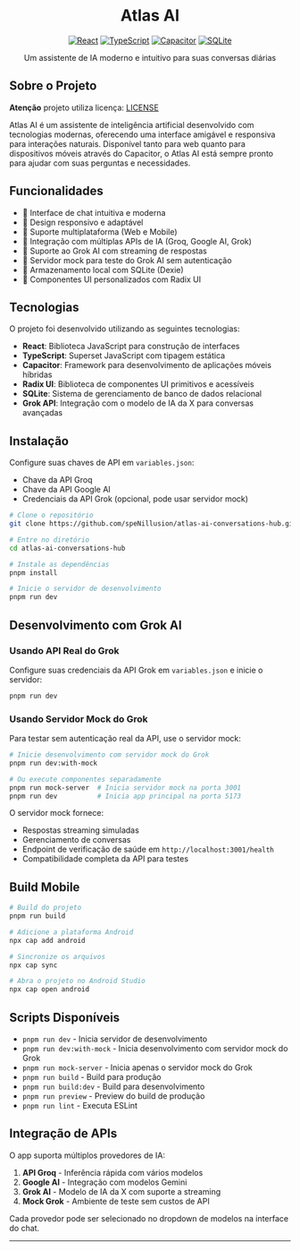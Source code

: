 <div align="center">

# Atlas AI 

[![React](https://img.shields.io/badge/React-20232A?style=for-the-badge&logo=react&logoColor=61DAFB)](https://reactjs.org/)
[![TypeScript](https://img.shields.io/badge/TypeScript-007ACC?style=for-the-badge&logo=typescript&logoColor=white)](https://www.typescriptlang.org/)
[![Capacitor](https://img.shields.io/badge/Capacitor-119EFF?style=for-the-badge&logo=Capacitor&logoColor=white)](https://capacitorjs.com/)
[![SQLite](https://img.shields.io/badge/SQLite-07405E?style=for-the-badge&logo=sqlite&logoColor=white)](https://www.sqlite.org/)

Um assistente de IA moderno e intuitivo para suas conversas diárias

</div>

## Sobre o Projeto

**Atenção** projeto utiliza licença: [LICENSE](./LICENSE)

Atlas AI é um assistente de inteligência artificial desenvolvido com tecnologias modernas, oferecendo uma interface amigável e responsiva para interações naturais. Disponível tanto para web quanto para dispositivos móveis através do Capacitor, o Atlas AI está sempre pronto para ajudar com suas perguntas e necessidades.

## Funcionalidades

- 💬 Interface de chat intuitiva e moderna  
- 🎨 Design responsivo e adaptável  
- 📱 Suporte multiplataforma (Web e Mobile)  
- 🔄 Integração com múltiplas APIs de IA (Groq, Google AI, Grok)  
- 🚀 Suporte ao Grok AI com streaming de respostas  
- 🧪 Servidor mock para teste do Grok AI sem autenticação  
- 💾 Armazenamento local com SQLite (Dexie)  
- 🎯 Componentes UI personalizados com Radix UI  

## Tecnologias

O projeto foi desenvolvido utilizando as seguintes tecnologias:

- **React**: Biblioteca JavaScript para construção de interfaces  
- **TypeScript**: Superset JavaScript com tipagem estática  
- **Capacitor**: Framework para desenvolvimento de aplicações móveis híbridas  
- **Radix UI**: Biblioteca de componentes UI primitivos e acessíveis  
- **SQLite**: Sistema de gerenciamento de banco de dados relacional  
- **Grok API**: Integração com o modelo de IA da X para conversas avançadas  

## Instalação

Configure suas chaves de API em `variables.json`:
- Chave da API Groq
- Chave da API Google AI
- Credenciais da API Grok (opcional, pode usar servidor mock)

```bash
# Clone o repositório
git clone https://github.com/speNillusion/atlas-ai-conversations-hub.git

# Entre no diretório
cd atlas-ai-conversations-hub

# Instale as dependências
pnpm install

# Inicie o servidor de desenvolvimento
pnpm run dev
```

## Desenvolvimento com Grok AI

### Usando API Real do Grok
Configure suas credenciais da API Grok em `variables.json` e inicie o servidor:

```bash
pnpm run dev
```

### Usando Servidor Mock do Grok
Para testar sem autenticação real da API, use o servidor mock:

```bash
# Inicie desenvolvimento com servidor mock do Grok
pnpm run dev:with-mock

# Ou execute componentes separadamente
pnpm run mock-server  # Inicia servidor mock na porta 3001
pnpm run dev          # Inicia app principal na porta 5173
```

O servidor mock fornece:
- Respostas streaming simuladas
- Gerenciamento de conversas
- Endpoint de verificação de saúde em `http://localhost:3001/health`
- Compatibilidade completa da API para testes

## Build Mobile

```bash
# Build do projeto
pnpm run build

# Adicione a plataforma Android
npx cap add android

# Sincronize os arquivos
npx cap sync

# Abra o projeto no Android Studio
npx cap open android
```

## Scripts Disponíveis

- `pnpm run dev` - Inicia servidor de desenvolvimento
- `pnpm run dev:with-mock` - Inicia desenvolvimento com servidor mock do Grok
- `pnpm run mock-server` - Inicia apenas o servidor mock do Grok
- `pnpm run build` - Build para produção
- `pnpm run build:dev` - Build para desenvolvimento
- `pnpm run preview` - Preview do build de produção
- `pnpm run lint` - Executa ESLint

## Integração de APIs

O app suporta múltiplos provedores de IA:

1. **API Groq** - Inferência rápida com vários modelos
2. **Google AI** - Integração com modelos Gemini
3. **Grok AI** - Modelo de IA da X com suporte a streaming
4. **Mock Grok** - Ambiente de teste sem custos de API

Cada provedor pode ser selecionado no dropdown de modelos na interface do chat.

---
